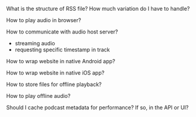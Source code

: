 What is the structure of RSS file? How much variation do I have to handle?

How to play audio in browser?

How to communicate with audio host server?
- streaming audio
- requesting specific timestamp in track

How to wrap website in native Android app?

How to wrap website in native iOS app?

How to store files for offline playback?

How to play offline audio?

Should I cache podcast metadata for performance? If so, in the API or UI?
